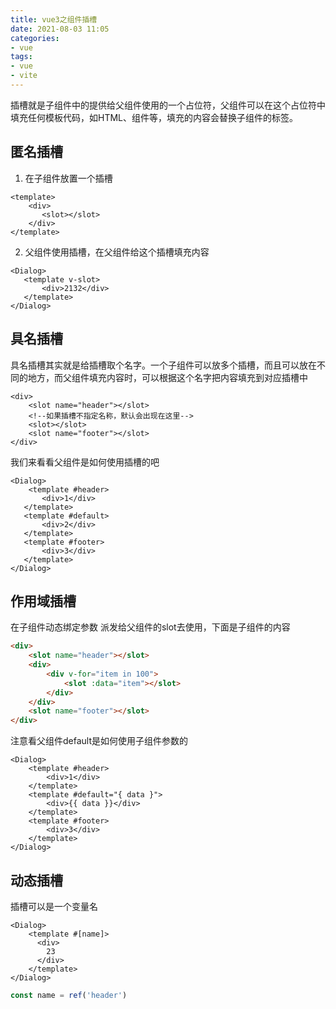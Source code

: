 ```yaml
---
title: vue3之组件插槽
date: 2021-08-03 11:05
categories:
- vue
tags:
- vue
- vite
---
```


插槽就是子组件中的提供给父组件使用的一个占位符，父组件可以在这个占位符中填充任何模板代码，如HTML、组件等，填充的内容会替换子组件的<slot></slot>标签。
<!-- more -->


## 匿名插槽
1. 在子组件放置一个插槽
```vue
<template>
    <div>
       <slot></slot>
    </div>
</template>
```

2. 父组件使用插槽，在父组件给这个插槽填充内容
```vue
<Dialog>
   <template v-slot>
       <div>2132</div>
   </template>
</Dialog>
```



## 具名插槽
具名插槽其实就是给插槽取个名字。一个子组件可以放多个插槽，而且可以放在不同的地方，而父组件填充内容时，可以根据这个名字把内容填充到对应插槽中
```vue
<div>
    <slot name="header"></slot>
    <!--如果插槽不指定名称，默认会出现在这里-->
    <slot></slot>
    <slot name="footer"></slot>
</div>
```
我们来看看父组件是如何使用插槽的吧
```vue
<Dialog>
    <template #header>
       <div>1</div>
   </template>
   <template #default>
       <div>2</div>
   </template>
   <template #footer>
       <div>3</div>
   </template>
</Dialog>
```


## 作用域插槽
在子组件动态绑定参数 派发给父组件的slot去使用，下面是子组件的内容
```html
<div>
    <slot name="header"></slot>
    <div>
        <div v-for="item in 100">
            <slot :data="item"></slot>
        </div>
    </div>
    <slot name="footer"></slot>
</div>
```
注意看父组件default是如何使用子组件参数的
```vue
<Dialog>
    <template #header>
        <div>1</div>
    </template>
    <template #default="{ data }">
        <div>{{ data }}</div>
    </template>
    <template #footer>
        <div>3</div>
    </template>
</Dialog>
```


## 动态插槽
插槽可以是一个变量名
```vue
<Dialog>
    <template #[name]>
      <div>
        23
      </div>
    </template>
</Dialog>
```
```javascript
const name = ref('header')
```
